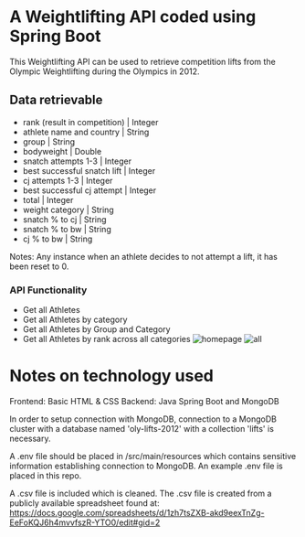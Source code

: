 # A Weightlifting API coded using Spring Boot

This Weightlifting API can be used to retrieve competition lifts from the Olympic Weightlifting during the Olympics in 2012.

## Data retrievable
- rank (result in competition) | Integer
- athlete name and country | String
- group | String
- bodyweight | Double
- snatch attempts 1-3 | Integer
- best successful snatch lift | Integer
- cj attempts 1-3 | Integer
- best successful cj attempt | Integer
- total | Integer
- weight category | String
- snatch % to cj | String
- snatch % to bw | String
- cj % to bw | String

Notes:
Any instance when an athlete decides to not attempt a lift, it has been reset to 0.

### API Functionality
- Get all Athletes
- Get all Athletes by category
- Get all Athletes by Group and Category
- Get all Athletes by rank across all categories
![homepage](https://github.com/jameBroa/weightlifting-api/assets/117519294/9d0546dc-41f7-4177-8eb3-74185de56e12)
![all](https://github.com/jameBroa/weightlifting-api/assets/117519294/2ee6da23-3f6d-4073-89c0-aee1de1f130c)


# Notes on technology used

Frontend: Basic HTML & CSS
Backend: Java Spring Boot and MongoDB

In order to setup connection with MongoDB, connection to a MongoDB cluster with a database named 'oly-lifts-2012' with a collection 'lifts' is necessary.

A .env file should be placed in /src/main/resources which contains sensitive information establishing connection to MongoDB. An example .env file is placed in this repo.

A .csv file is included which is cleaned. The .csv file is created from a publicly available spreadsheet found at: https://docs.google.com/spreadsheets/d/1zh7tsZXB-akd9eexTnZg-EeFoKQJ6h4mvvfszR-YTO0/edit#gid=2






